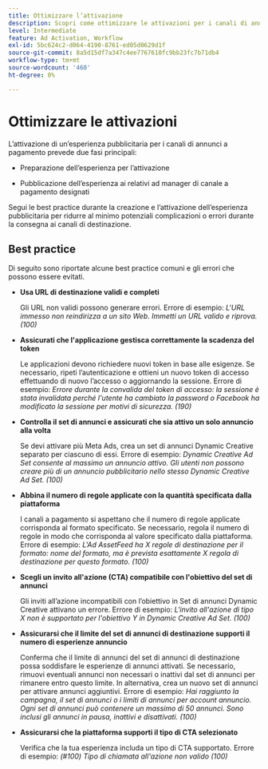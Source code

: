 ```yaml
---
title: Ottimizzare l’attivazione
description: Scopri come ottimizzare le attivazioni per i canali di annunci a pagamento di terze parti.
level: Intermediate
feature: Ad Activation, Workflow
exl-id: 5bc624c2-d064-4190-8761-ed05d0629d1f
source-git-commit: 8a5d15df7a347c4ee7767610fc9bb23fc7b71db4
workflow-type: tm+mt
source-wordcount: '460'
ht-degree: 0%

---
```


# Ottimizzare le attivazioni

L’attivazione di un’esperienza pubblicitaria per i canali di annunci a pagamento prevede due fasi principali:

* Preparazione dell’esperienza per l’attivazione

* Pubblicazione dell’esperienza ai relativi ad manager di canale a pagamento designati

Segui le best practice durante la creazione e l’attivazione dell’esperienza pubblicitaria per ridurre al minimo potenziali complicazioni o errori durante la consegna ai canali di destinazione.

## Best practice

Di seguito sono riportate alcune best practice comuni e gli errori che possono essere evitati.

* **Usa URL di destinazione validi e completi**

  Gli URL non validi possono generare errori. Errore di esempio: _L&#39;URL immesso non reindirizza a un sito Web. Immetti un URL valido e riprova. (100)_

* **Assicurati che l&#39;applicazione gestisca correttamente la scadenza del token**

  Le applicazioni devono richiedere nuovi token in base alle esigenze. Se necessario, ripeti l’autenticazione e ottieni un nuovo token di accesso effettuando di nuovo l’accesso o aggiornando la sessione. Errore di esempio: _Errore durante la convalida del token di accesso: la sessione è stata invalidata perché l&#39;utente ha cambiato la password o Facebook ha modificato la sessione per motivi di sicurezza. (190)_

* **Controlla il set di annunci e assicurati che sia attivo un solo annuncio alla volta**

  Se devi attivare più Meta Ads, crea un set di annunci Dynamic Creative separato per ciascuno di essi. Errore di esempio: _Dynamic Creative Ad Set consente al massimo un annuncio attivo. Gli utenti non possono creare più di un annuncio pubblicitario nello stesso Dynamic Creative Ad Set. (100)_

* **Abbina il numero di regole applicate con la quantità specificata dalla piattaforma**

  I canali a pagamento si aspettano che il numero di regole applicate corrisponda al formato specificato.  Se necessario, regola il numero di regole in modo che corrisponda al valore specificato dalla piattaforma. Errore di esempio: _L&#39;Ad AssetFeed ha X regole di destinazione per il formato: nome del formato, ma è prevista esattamente X regola di destinazione per questo formato. (100)_

* **Scegli un invito all&#39;azione (CTA) compatibile con l&#39;obiettivo del set di annunci**

  Gli inviti all’azione incompatibili con l’obiettivo in Set di annunci Dynamic Creative attivano un errore. Errore di esempio: _L&#39;invito all&#39;azione di tipo X non è supportato per l&#39;obiettivo Y in Dynamic Creative Ad Set. (100)_

* **Assicurarsi che il limite del set di annunci di destinazione supporti il numero di esperienze annuncio**

  Conferma che il limite di annunci del set di annunci di destinazione possa soddisfare le esperienze di annunci attivati. Se necessario, rimuovi eventuali annunci non necessari o inattivi dal set di annunci per rimanere entro questo limite. In alternativa, crea un nuovo set di annunci per attivare annunci aggiuntivi. Errore di esempio: _Hai raggiunto la campagna, il set di annunci o i limiti di annunci per account annuncio. Ogni set di annunci può contenere un massimo di 50 annunci. Sono inclusi gli annunci in pausa, inattivi e disattivati. (100)_

* **Assicurarsi che la piattaforma supporti il tipo di CTA selezionato**

  Verifica che la tua esperienza includa un tipo di CTA supportato. Errore di esempio: _(#100) Tipo di chiamata all&#39;azione non valido (100)_
